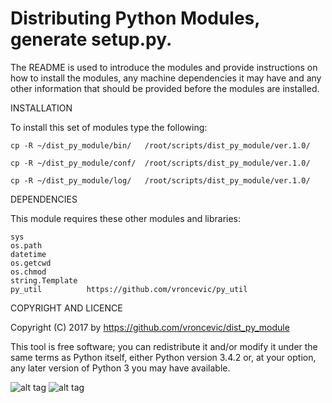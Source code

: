 Distributing Python Modules, generate setup.py.
================================================================================

The README is used to introduce the modules and provide instructions on
how to install the modules, any machine dependencies it may have and any
other information that should be provided before the modules are installed.

INSTALLATION

To install this set of modules type the following:

	cp -R ~/dist_py_module/bin/   /root/scripts/dist_py_module/ver.1.0/

	cp -R ~/dist_py_module/conf/  /root/scripts/dist_py_module/ver.1.0/

	cp -R ~/dist_py_module/log/   /root/scripts/dist_py_module/ver.1.0/

DEPENDENCIES

This module requires these other modules and libraries:

	sys
	os.path
	datetime
	os.getcwd
	os.chmod
	string.Template
	py_util          https://github.com/vroncevic/py_util

COPYRIGHT AND LICENCE

Copyright (C) 2017 by https://github.com/vroncevic/dist_py_module

This tool is free software; you can redistribute it and/or modify
it under the same terms as Python itself, either Python version 3.4.2 or,
at your option, any later version of Python 3 you may have available.

![alt tag](https://raw.githubusercontent.com/vroncevic/dist_py_module/master/python_logo.png)
![alt tag](https://raw.githubusercontent.com/vroncevic/dist_py_module/master/linux_logo.png)

